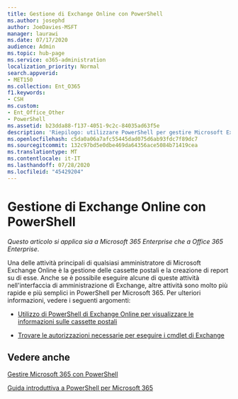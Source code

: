 ```yaml
---
title: Gestione di Exchange Online con PowerShell
ms.author: josephd
author: JoeDavies-MSFT
manager: laurawi
ms.date: 07/17/2020
audience: Admin
ms.topic: hub-page
ms.service: o365-administration
localization_priority: Normal
search.appverid:
- MET150
ms.collection: Ent_O365
f1.keywords:
- CSH
ms.custom:
- Ent_Office_Other
- PowerShell
ms.assetid: b23dda88-f137-4051-9c2c-84035ad63f5e
description: 'Riepilogo: utilizzare PowerShell per gestire Microsoft Exchange Online, inclusa la visualizzazione della configurazione della cassetta postale e la creazione di report avanzati.'
ms.openlocfilehash: c5da0a06a7afc55445dad075d6ab93fdc7f89dc7
ms.sourcegitcommit: 132c97bd5e0dbe469da64356ace5084b71419cea
ms.translationtype: MT
ms.contentlocale: it-IT
ms.lasthandoff: 07/28/2020
ms.locfileid: "45429204"
---
```

# <a name="manage-exchange-online-with-powershell"></a>Gestione di Exchange Online con PowerShell

*Questo articolo si applica sia a Microsoft 365 Enterprise che a Office 365 Enterprise*.

Una delle attività principali di qualsiasi amministratore di Microsoft Exchange Online è la gestione delle cassette postali e la creazione di report su di esse. Anche se è possibile eseguire alcune di queste attività nell'interfaccia di amministrazione di Exchange, altre attività sono molto più rapide e più semplici in PowerShell per Microsoft 365. Per ulteriori informazioni, vedere i seguenti argomenti:
  
- [Utilizzo di PowerShell di Exchange Online per visualizzare le informazioni sulle cassette postali](https://docs.microsoft.com/exchange/recipients-in-exchange-online/manage-user-mailboxes/use-powershell-to-display-mailbox-information)
    
- [Trovare le autorizzazioni necessarie per eseguire i cmdlet di Exchange](https://docs.microsoft.com/powershell/exchange/exchange-server/find-exchange-cmdlet-permissions)
    
## <a name="see-also"></a>Vedere anche

[Gestire Microsoft 365 con PowerShell](manage-office-365-with-office-365-powershell.md)
  
[Guida introduttiva a PowerShell per Microsoft 365](getting-started-with-office-365-powershell.md)

